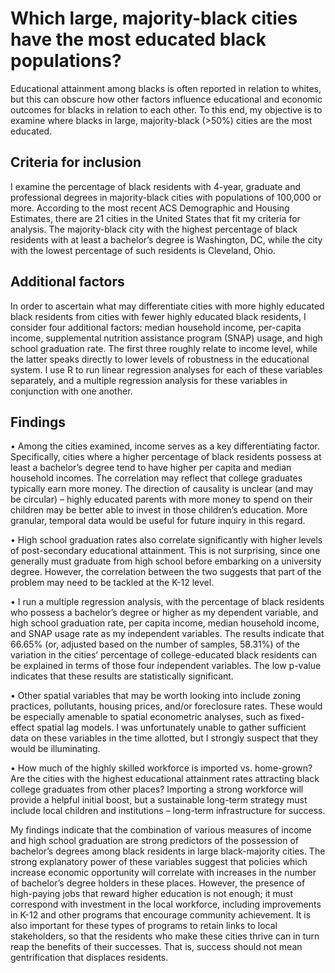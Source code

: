 # Which large, majority-black cities have the most educated black populations?
Educational attainment among blacks is often reported in relation to whites, but this can obscure how other factors influence educational and economic outcomes for blacks in relation to each other. To this end, my objective is to examine where blacks in large, majority-black (>50%) cities are the most educated. 

## Criteria for inclusion
I examine the percentage of black residents with 4-year, graduate and professional degrees in majority-black cities with populations of 100,000  or more. According to the most recent ACS Demographic and Housing Estimates, there are 21 cities in the United States that fit my criteria for analysis.  The majority-black city with the highest percentage of black residents with at least a bachelor’s degree is Washington, DC, while the city with the lowest percentage of such residents is Cleveland, Ohio.

## Additional factors
In order to ascertain what may differentiate cities with more highly educated black residents from cities with fewer highly educated black residents, I consider four additional factors: median household income, per-capita income, supplemental nutrition assistance program (SNAP) usage, and high school graduation rate. The first three roughly relate to income level, while the latter speaks directly to lower levels of robustness in the educational system. I use R to run linear regression analyses for each of these variables separately, and a multiple regression analysis for these variables in conjunction with one another.


## Findings

•	Among the cities examined, income serves as a key differentiating factor. Specifically, cities where a higher percentage of black residents possess at least a bachelor’s degree tend to have higher per capita and median household incomes. The correlation may reflect that college graduates typically earn more money. The direction of causality is unclear (and may be circular) – highly educated parents with more money to spend on their children may be better able to invest in those children’s education. More granular, temporal data would be useful for future inquiry in this regard.

•	High school graduation rates also correlate significantly with higher levels of post-secondary educational attainment. This is not surprising, since one generally must graduate from high school before embarking on a university degree. However, the correlation between the two suggests that part of the problem may need to be tackled at the K-12 level.

•	I run a multiple regression analysis, with the percentage of black residents who possess a bachelor’s degree or higher as my dependent variable, and high school graduation rate, per capita income, median household income, and SNAP usage rate as my independent variables. The results indicate that 66.65% (or, adjusted based on the number of samples, 58.31%) of the variation in the cities’ percentage of college-educated black residents can be explained in terms of those four independent variables.  The low p-value indicates that these results are statistically significant.

•	Other spatial variables that may be worth looking into include zoning practices, pollutants, housing prices, and/or foreclosure rates. These would be especially amenable to spatial econometric analyses, such as fixed-effect spatial lag models. I was unfortunately unable to gather sufficient data on these variables in the time allotted, but I strongly suspect that they would be illuminating.

•	How much of the highly skilled workforce is imported vs. home-grown? Are the cities with the highest educational attainment rates attracting black college graduates from other places? Importing a strong workforce will provide a helpful initial boost, but a sustainable long-term strategy must include local children and institutions – long-term infrastructure for success.

My findings indicate that the combination of various measures of income and high school graduation are strong predictors of the possession of bachelor’s degrees among black residents in large black-majority cities. The strong explanatory power of these variables suggest that policies which increase economic opportunity will correlate with increases in the number of bachelor’s degree holders in these places. However, the presence of high-paying jobs that reward higher education is not enough; it must correspond with investment in the local workforce, including improvements in K-12 and other programs that encourage community achievement. It is also important for these types of programs to retain links to local stakeholders, so that the residents who make these cities thrive can in turn reap the benefits of their successes.  That is, success should not mean gentrification that displaces residents.
